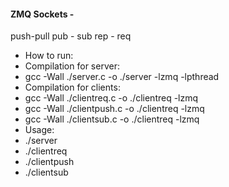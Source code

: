 #### ZMQ Sockets -
push-pull
pub - sub
rep - req

  * How to run:
 * Compilation for server:  
 * gcc -Wall ./server.c -o ./server -lzmq -lpthread 
 * Compilation for clients: 
 * gcc -Wall ./clientreq.c -o ./clientreq -lzmq
 * gcc -Wall ./clientpush.c -o ./clientreq -lzmq
 * gcc -Wall ./clientsub.c -o ./clientreq -lzmq
 * Usage: 
 * ./server 
 * ./clientreq
 * ./clientpush
 * ./clientsub
